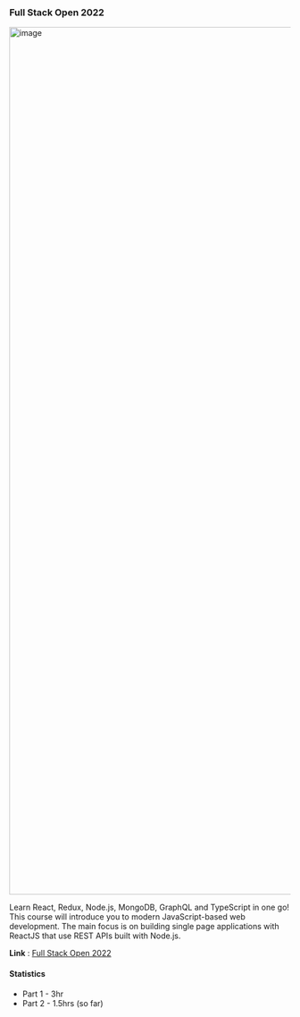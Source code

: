 ### Full Stack Open 2022

<img width="1552" alt="image" src="https://user-images.githubusercontent.com/60609268/198901729-4be19df8-3136-4ec7-9137-4735c61e96cc.png">

Learn React, Redux, Node.js, MongoDB, GraphQL and TypeScript in one go! This course will introduce you to modern JavaScript-based web development. The main focus is on building single page applications with ReactJS that use REST APIs built with Node.js.

**Link** : [Full Stack Open 2022](https://fullstackopen.com)

#### Statistics
- Part 1 - 3hr
- Part 2 - 1.5hrs (so far)

